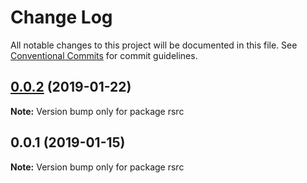 # Change Log

All notable changes to this project will be documented in this file.
See [Conventional Commits](https://conventionalcommits.org) for commit guidelines.

## [0.0.2](https://github.com/signalsciences/rsrc/compare/rsrc@0.0.1...rsrc@0.0.2) (2019-01-22)

**Note:** Version bump only for package rsrc





## 0.0.1 (2019-01-15)

**Note:** Version bump only for package rsrc
